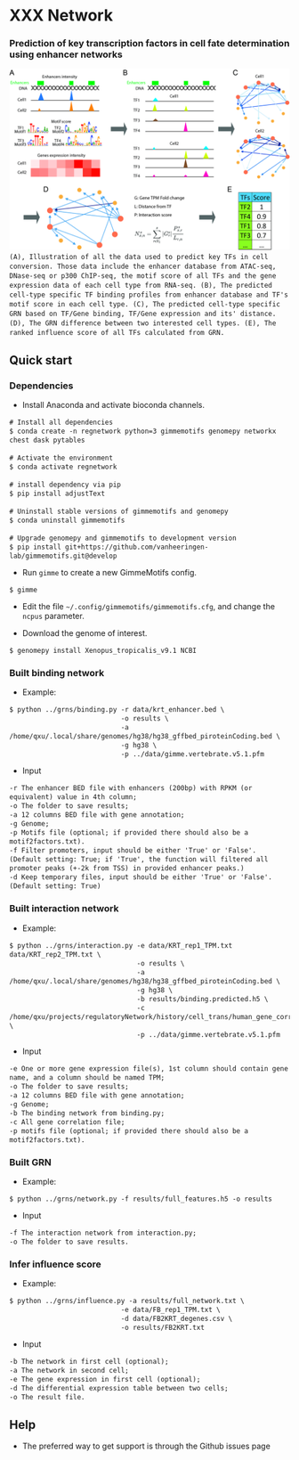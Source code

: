 # XXX Network

### Prediction of key transcription factors in cell fate determination using enhancer networks

![](/pic/Fig2.jpg)
`(A), Illustration of all the data used to predict key TFs in cell conversion. Those data include the enhancer database from ATAC-seq, DNase-seq or p300 ChIP-seq, the motif score of all TFs and the gene expression data of each cell type from RNA-seq. (B), The predicted cell-type specific TF binding profiles from enhancer database and TF's motif score in each cell type. (C), The predicted cell-type specific GRN based on TF/Gene binding, TF/Gene expression and its' distance. (D), The GRN difference between two interested cell types. (E), The ranked influence score of all TFs calculated from GRN.`

## Quick start

### Dependencies
* Install Anaconda and activate bioconda channels.

```
# Install all dependencies
$ conda create -n regnetwork python=3 gimmemotifs genomepy networkx chest dask pytables

# Activate the environment
$ conda activate regnetwork

# install dependency via pip
$ pip install adjustText

# Uninstall stable versions of gimmemotifs and genomepy
$ conda uninstall gimmemotifs

# Upgrade genomepy and gimmemotifs to development version
$ pip install git+https://github.com/vanheeringen-lab/gimmemotifs.git@develop
```

* Run `gimme` to create a new GimmeMotifs config.

```
$ gimme
```

* Edit the file `~/.config/gimmemotifs/gimmemotifs.cfg`, and change the `ncpus` parameter.

* Download the genome of interest.

```
$ genomepy install Xenopus_tropicalis_v9.1 NCBI
```


### Built binding network

* Example:
```
$ python ../grns/binding.py -r data/krt_enhancer.bed \
                            -o results \
                            -a /home/qxu/.local/share/genomes/hg38/hg38_gffbed_piroteinCoding.bed \
                            -g hg38 \
                            -p ../data/gimme.vertebrate.v5.1.pfm
```
* Input

```
-r The enhancer BED file with enhancers (200bp) with RPKM (or equivalent) value in 4th column;
-o The folder to save results;
-a 12 columns BED file with gene annotation;
-g Genome;
-p Motifs file (optional; if provided there should also be a motif2factors.txt).
-f Filter promoters, input should be either 'True' or 'False'. (Default setting: True; if 'True', the function will filtered all promoter peaks (+-2k from TSS) in provided enhancer peaks.)
-d Keep temporary files, input should be either 'True' or 'False'. (Default setting: True)
```

### Built interaction network

* Example:
```
$ python ../grns/interaction.py -e data/KRT_rep1_TPM.txt data/KRT_rep2_TPM.txt \
                                -o results \
                                -a /home/qxu/.local/share/genomes/hg38/hg38_gffbed_piroteinCoding.bed \
                                -g hg38 \
                                -b results/binding.predicted.h5 \
                                -c /home/qxu/projects/regulatoryNetwork/history/cell_trans/human_gene_correlation/expressioncorrelation.txt \
                                -p ../data/gimme.vertebrate.v5.1.pfm
```
* Input
```
-e One or more gene expression file(s), 1st column should contain gene name, and a column should be named TPM; 
-o The folder to save results;
-a 12 columns BED file with gene annotation;
-g Genome;
-b The binding network from binding.py;
-c All gene correlation file;
-p motifs file (optional; if provided there should also be a motif2factors.txt).
```

### Built GRN

* Example:
```
$ python ../grns/network.py -f results/full_features.h5 -o results
```
* Input
```
-f The interaction network from interaction.py;
-o The folder to save results.
```

### Infer influence score

* Example:
```
$ python ../grns/influence.py -a results/full_network.txt \
                            -e data/FB_rep1_TPM.txt \
                            -d data/FB2KRT_degenes.csv \
                            -o results/FB2KRT.txt
```
* Input
```
-b The network in first cell (optional);
-a The network in second cell;
-e The gene expression in first cell (optional);
-d The differential expression table between two cells; 
-o The result file.

```

## Help

* The preferred way to get support is through the Github issues page

